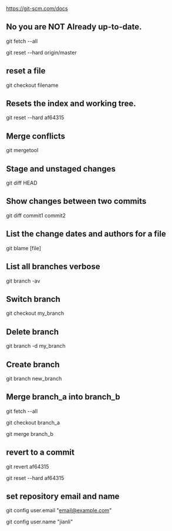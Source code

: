 https://git-scm.com/docs

## No you are NOT Already up-to-date.
git fetch --all

git reset --hard origin/master

## reset a file
git checkout filename

## Resets the index and working tree.
git reset --hard af64315 

## Merge conflicts
git mergetool

## Stage and unstaged changes
git diff HEAD

## Show changes between two commits
git diff commit1 commit2

## List the change dates and authors for a file
git blame [file]

## List all branches verbose
git branch -av

## Switch branch
git checkout my_branch

## Delete branch
git branch -d my_branch

## Create branch
git branch new_branch

## Merge branch_a into branch_b
git fetch --all

git checkout branch_a

git merge branch_b

## revert to a commit
git revert af64315

git reset --hard af64315 

## set repository email and name
git config user.email "email@example.com"

git config user.name "jianli"
